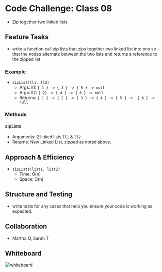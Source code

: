 # Code Challenge: Class 08

- Zip together two linked lists

## Feature Tasks

- write a function call zip lists that zips together two linked list into one so that the nodes alternate between the two lists and returns a reference to the zipped list.

### Example

- `zipList(ll1, ll2)`
  - Args: ll1: `{ 1 } -> { 3 } -> { 5 } -> null`
  - Args: ll2: `{ 2} -> { 4 } -> { 6 } -> null`
  - Returns: `{ 1 } -> { 2 } -> { 3 } -> { 4 } -> { 5 } ->  { 6 } -> null`

### Methods

#### zipLists

- Arguments: 2 linked lists `ll1` & `ll2`
- Returns: New Linked List, zipped as noted above.

## Approach & Efficiency

- `zipLists(list1, list2)`
  - Time: O(n)
  - Space: O(n)

## Structure and Testing

- write tests for any cases that help you ensure your code is working as expected.

## Collaboration

- Martha Q, Sarah T

## Whiteboard

![whiteboard]()
